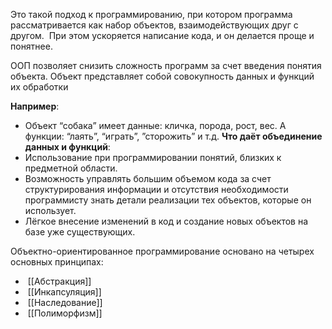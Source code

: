 Это такой подход к программированию, при котором программа рассматривается как набор объектов, взаимодействующих друг с другом.  При этом ускоряется написание кода, и он делается проще и понятнее.

ООП позволяет снизить сложность программ за счет введения понятия объекта. Объект представляет собой совокупность данных и функций их обработки

**Например**:
- Объект “собака” имеет данные: кличка, порода, рост, вес. А функции: “лаять”, “играть”, ”сторожить” и т.д.
**Что даёт объединение данных и функций**:
- Использование при программировании понятий, близких к предметной области.
- Возможность управлять большим объемом кода за счет структурирования информации и отсутствия необходимости программисту знать детали реализации тех объектов, которые он использует.
- Лёгкое внесение изменений в код и создание новых объектов на базе уже существующих.

Объектно-ориентированное программирование основано на четырех основных принципах:
-  [[Абстракция]]
-  [[Инкапсуляция]]
-  [[Наследование]]
-  [[Полиморфизм]]